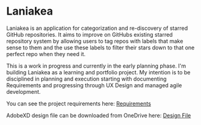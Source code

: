# Laniakea
Laniakea is an application for categorization and re-discovery of starred GitHub repositories. It aims to improve on GitHubs existing starred repository system by allowing users to tag repos with labels that make sense to them and the use these labels to filter their stars down to that one perfect repo when they need it.

This is a work in progress and currently in the early planning phase.  I'm building Laniakea as a learning and portfolio project.  My intention is to be disciplined in planning and execution starting with documenting Requirements and progressing through UX Design and managed agile development.

You can see the project requirements here:
[Requirements](https://github.com/donanroherty/Laniakea/wiki/Requirements)

AdobeXD design file can be downloaded from OneDrive here:
[Design File](https://1drv.ms/u/s!Arcuy-4Tl1Q4laUjFtirvPZLcqeYHg)
